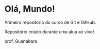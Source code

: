 # Olá, Mundo!
Primeiro repositório do curso de Git e GitHub.

Repositório criado durante uma alua ao vivo!

prof. Guanabara
